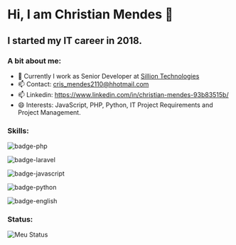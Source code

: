 # Hi, I am Christian Mendes 👋

## I started my IT career in 2018.

### A bit about me:

- 🔭 Currently I work as Senior Developer at [Sillion Technologies](http://www.sillion.com.br/static/)
- 📫 Contact: [cris_mendes2110@hhotmail.com](mailto:cris_mendes2110@hhotmail.com)
- 📫 Linkedin: https://www.linkedin.com/in/christian-mendes-93b83515b/
- 😄 Interests: JavaScript, PHP, Python, IT Project Requirements and Project Management.


### Skills: 

![badge-php](https://img.shields.io/badge/Php-⭐⭐⭐⭐⭐-green)

![badge-laravel](https://img.shields.io/badge/Laravel-⭐⭐⭐⭐⭐-green)

![badge-javascript](https://img.shields.io/badge/Js-⭐⭐⭐⭐-blue)

![badge-python](https://img.shields.io/badge/Python-⭐⭐-green)

![badge-english](https://img.shields.io/badge/English-⭐⭐-green)

### Status:

![Meu Status](https://github-readme-stats.vercel.app/api?username=chris-mendes-paiva&show_icons=true)
